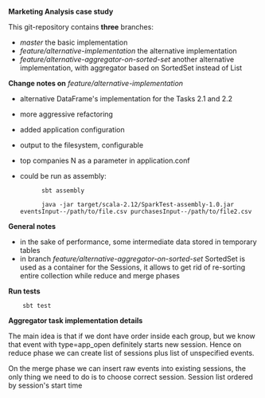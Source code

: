 **Marketing Analysis case study**

This git-repository contains **three** branches:
- _master_      the basic implementation
- _feature/alternative-implementation_ the alternative implementation
- _feature/alternative-aggregator-on-sorted-set_    another alternative implementation, with aggregator based on 
SortedSet instead of List

**Change notes on**     _feature/alternative-implementation_ 
- alternative DataFrame's implementation for the Tasks 2.1 and 2.2
- more aggressive refactoring
- added application configuration
- output to the filesystem, configurable
- top companies N as a parameter in application.conf
- could be run as assembly:

            sbt assembly
            
            java -jar target/scala-2.12/SparkTest-assembly-1.0.jar eventsInput--/path/to/file.csv purchasesInput--/path/to/file2.csv 
        

**General notes**
- in the sake of performance, some intermediate data stored in temporary tables
- in branch _feature/alternative-aggregator-on-sorted-set_ SortedSet is used as a container for the Sessions,
it allows to get rid of re-sorting entire collection while reduce and merge phases 

**Run tests**

        sbt test
        
**Aggregator task implementation details**

The main idea is that if we dont have order inside each group, but we know that event 
with type=app_open definitely starts new session. Hence on reduce phase we can create list
of sessions plus list of unspecified events.

On the merge phase we can insert raw events into existing sessions, the only thing we need to do
is to choose correct session. Session list ordered by session's start time

